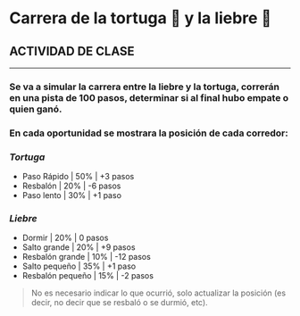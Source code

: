 # Carrera de la tortuga 🐢 y la liebre 🐇
 
## ACTIVIDAD DE CLASE
***
### Se va a simular la carrera entre la liebre y la tortuga, correrán en una pista de 100 pasos, determinar si al final hubo empate o quien ganó. 


### En cada oportunidad se mostrara la posición de cada corredor:

### ***Tortuga*** ###
- Paso Rápido | 50% | +3 pasos
- Resbalón    | 20% | -6 pasos
- Paso lento  | 30% | +1 paso

### ***Liebre*** ###
- Dormir | 20% | 0 pasos
- Salto grande | 20% | +9 pasos
- Resbalón grande | 10% | -12 pasos
- Salto pequeño | 35% | +1 paso
- Resbalón pequeño | 15% | -2 pasos


> No es necesario indicar lo que ocurrió, solo actualizar la posición (es decir, no decir que se resbaló o se durmió, etc).

